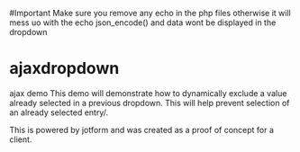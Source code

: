 #Important
Make sure you remove any echo in the php files otherwise it will mess uo with the echo json_encode() and data wont be displayed in the dropdown
# ajaxdropdown
ajax demo
This demo will demonstrate how to dynamically exclude a value already selected in a previous dropdown.
This will help prevent selection of an already selected entry/.

This is powered by jotform and was created as a proof of concept for a client.
